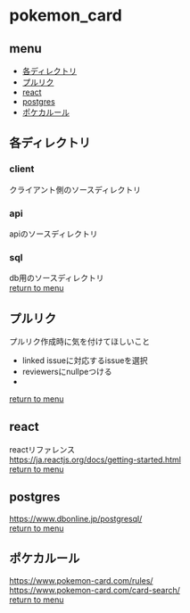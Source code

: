 # pokemon_card
## menu
* [各ディレクトリ](#各ディレクトリ)
* [プルリク](#プルリク)
* [react](#react)
* [postgres](#postgres)
* [ポケカルール](#ポケカルール)
## 各ディレクトリ
### client
クライアント側のソースディレクトリ
### api
apiのソースディレクトリ
### sql
db用のソースディレクトリ  
[return to menu](#menu)
## プルリク
プルリク作成時に気を付けてほしいこと
* linked issueに対応するissueを選択
* reviewersにnullpeつける
* 
[return to menu](#menu)
## react
reactリファレンス  
https://ja.reactjs.org/docs/getting-started.html  
[return to menu](#menu)
## postgres
https://www.dbonline.jp/postgresql/  
[return to menu](#menu)
## ポケカルール
https://www.pokemon-card.com/rules/  
https://www.pokemon-card.com/card-search/  
[return to menu](#menu)

